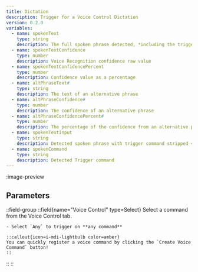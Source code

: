 ```yaml
---
title: Dictation
description: Trigger for a Voice Control Dictation
version: 0.2.0
variables:
  - name: spokenText
    type: string
    description: The full spoken phrase detected, *including the trigger phrase*
  - name: spokenTextConfidence
    type: number
    description: Voice Recognition confidence raw value
  - name: spokenTextConfidencePercent
    type: number
    description: Confidence value as a percentage
  - name: altPhraseText#
    type: string
    description: The text of an alternative phrase
  - name: altPhraseConfidence#
    type: number
    description: The confidence of an alternative phrase
  - name: altPhraseConfidencePercent#
    type: number
    description: The percentage of the confidence from an alternative phrase
  - name: spokenTextInput
    type: string
    description: Detected spoken phrase with trigger command stripped <br> (Only works with `Start` based commands)
  - name: spokenCommand
    type: string
    description: Detected Trigger command
---
```


:image-preview

## Parameters
::field-group
  ::field{name="Voice Control" type=Select}
    Select a command from the Voice Control tab.

    - Select `Any` to trigger on **any command**

    ::callout{icon=i-mdi-lightbulb color=amber}
    You can quickly register a voice command by clicking the `Create Voice Command` button!
    ::
  ::
::